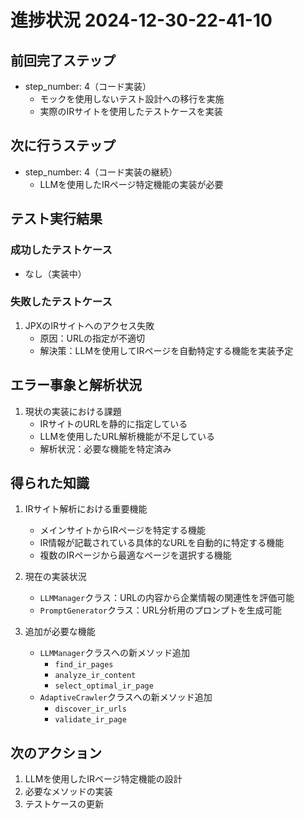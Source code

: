 # 進捗状況 2024-12-30-22-41-10

## 前回完了ステップ
- step_number: 4（コード実装）
  - モックを使用しないテスト設計への移行を実施
  - 実際のIRサイトを使用したテストケースを実装

## 次に行うステップ
- step_number: 4（コード実装の継続）
  - LLMを使用したIRページ特定機能の実装が必要

## テスト実行結果
### 成功したテストケース
- なし（実装中）

### 失敗したテストケース
1. JPXのIRサイトへのアクセス失敗
   - 原因：URLの指定が不適切
   - 解決策：LLMを使用してIRページを自動特定する機能を実装予定

## エラー事象と解析状況
1. 現状の実装における課題
   - IRサイトのURLを静的に指定している
   - LLMを使用したURL解析機能が不足している
   - 解析状況：必要な機能を特定済み

## 得られた知識
1. IRサイト解析における重要機能
   - メインサイトからIRページを特定する機能
   - IR情報が記載されている具体的なURLを自動的に特定する機能
   - 複数のIRページから最適なページを選択する機能

2. 現在の実装状況
   - `LLMManager`クラス：URLの内容から企業情報の関連性を評価可能
   - `PromptGenerator`クラス：URL分析用のプロンプトを生成可能

3. 追加が必要な機能
   - `LLMManager`クラスへの新メソッド追加
     - `find_ir_pages`
     - `analyze_ir_content`
     - `select_optimal_ir_page`
   - `AdaptiveCrawler`クラスへの新メソッド追加
     - `discover_ir_urls`
     - `validate_ir_page`

## 次のアクション
1. LLMを使用したIRページ特定機能の設計
2. 必要なメソッドの実装
3. テストケースの更新 